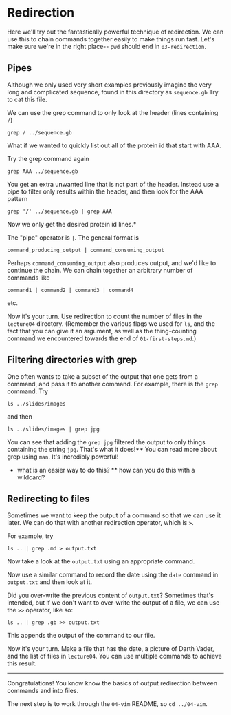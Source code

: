 # Redirection

Here we'll try out the fantastically powerful technique of redirection.
We can use this to chain commands together easily to make things run fast.
Let's make sure we're in the right place-- `pwd` should end in `03-redirection`.

## Pipes

Although we only used very short examples previously imagine the very long and complicated sequence, found in this directory as  `sequence.gb` Try to cat this file.

We can use the grep command to only look at the header (lines containing `/`)

    grep / ../sequence.gb

What if we wanted to quickly list out all of the protein id that start with AAA.

Try the grep command again

    grep AAA ../sequence.gb
    
 You get an extra unwanted line that is not part of the header.
 Instead use a pipe to filter only results within the header, and then look for the AAA pattern

    grep '/' ../sequence.gb | grep AAA
    
Now we only get the desired protein id lines.*

The "pipe" operator is `|`.
The general format is

    command_producing_output | command_consuming_output

Perhaps `command_consuming_output` also produces output, and we'd like to continue the chain.
We can chain together an arbitrary number of commands like

    command1 | command2 | command3 | command4

etc.

Now it's your turn.
Use redirection to count the number of files in the `lecture04` directory.
(Remember the various flags we used for `ls`, and the fact that you can give it an argument, as well as the thing-counting command we encountered towards the end of `01-first-steps.md`.)


## Filtering directories with grep

One often wants to take a subset of the output that one gets from a command, and pass it to another command.
For example, there is the `grep` command.
Try

    ls ../slides/images

and then

    ls ../slides/images | grep jpg

You can see that adding the `grep jpg` filtered the output to only things containing the string `jpg`.
That's what it does!**
You can read more about grep using `man`.
It's incredibly powerful!

* what is an easier way to do this?
** how can you do this with a wildcard?

## Redirecting to files

Sometimes we want to keep the output of a command so that we can use it later.
We can do that with another redirection operator, which is `>`.

For example, try

    ls .. | grep .md > output.txt

Now take a look at the `output.txt` using an appropriate command.

Now use a similar command to record the date using the `date` command in `output.txt` and then look at it.

Did you over-write the previous content of `output.txt`?
Sometimes that's intended, but if we don't want to over-write the output of a file, we can use the `>>` operator, like so:

    ls .. | grep .gb >> output.txt

This appends the output of the command to our file.

Now it's your turn.
Make a file that has the date, a picture of Darth Vader, and the list of files in `lecture04`.
You can use multiple commands to achieve this result.


---

Congratulations!
You know know the basics of output redirection between commands and into files.

The next step is to work through the `04-vim` README, so `cd ../04-vim`.
